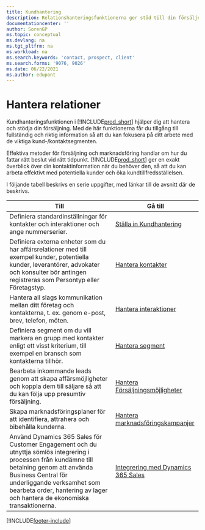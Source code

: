 ```yaml
---
title: Kundhantering
description: Relationshanteringsfunktionerna ger stöd till din försäljning och låter dig komma åt information om kontakter och potentiella kunder så att du effektivt kan betjäna kunder.
documentationcenter: ''
author: SorenGP
ms.topic: conceptual
ms.devlang: na
ms.tgt_pltfrm: na
ms.workload: na
ms.search.keywords: 'contact, prospect, client'
ms.search.forms: '9076, 9026'
ms.date: 06/22/2021
ms.author: edupont
---
```

# <a name="managing-relationships"></a><a name="managing-relationships"></a><a name="managing-relationships"></a>Hantera relationer
Kundhanteringsfunktionen i [!INCLUDE[prod_short](includes/prod_short.md)] hjälper dig att hantera och stödja din försäljning. Med de här funktionerna får du tillgång till fullständig och riktig information så att du kan fokusera på ditt arbete med de viktiga kund-/kontaktsegmenten.

Effektiva metoder för försäljning och marknadsföring handlar om hur du fattar rätt beslut vid rätt tidpunkt. [!INCLUDE[prod_short](includes/prod_short.md)] ger en exakt överblick över din kontaktinformation när du behöver den, så att du kan arbeta effektivt med potentiella kunder och öka kundtillfredsställelsen.

I följande tabell beskrivs en serie uppgifter, med länkar till de avsnitt där de beskrivs.  

| Till | Gå till |
| --- | --- |
|Definiera standardinställningar för kontakter och interaktioner och ange nummerserier.|[Ställa in Kundhantering](marketing-setup-marketing.md)|
|Definiera externa enheter som du har affärsrelationer med till exempel kunder, potentiella kunder, leverantörer, advokater och konsulter bör antingen registreras som Persontyp eller Företagstyp.|[Hantera kontakter](marketing-contacts.md)|
|Hantera all slags kommunikation mellan ditt företag och kontakterna, t. ex. genom e-post, brev, telefon, möten.|[Hantera interaktioner](marketing-interactions.md)|
|Definiera segment om du vill markera en grupp med kontakter enligt ett visst kriterium, till exempel en bransch som kontakterna tillhör.|[Hantera segment](marketing-segments.md)|
|Bearbeta inkommande leads genom att skapa affärsmöjligheter och koppla dem till säljare så att du kan följa upp presumtiv försäljning.|[Hantera Försäljningsmöjligheter](marketing-manage-sales-opportunities.md)|
|Skapa marknadsföringsplaner för att identifiera, attrahera och bibehålla kunderna.|[Hantera marknadsföringskampanjer](marketing-campaigns.md)|
|Använd Dynamics 365 Sales för Customer Engagement och du utnyttja sömlös integrering i processen från kundämne till betalning genom att använda Business Central för underliggande verksamhet som bearbeta order, hantering av lager och hantera de ekonomiska transaktionerna.|[Integrering med Dynamics 365 Sales](marketing-integrate-dynamicscrm.md)|


[!INCLUDE[footer-include](includes/footer-banner.md)]
